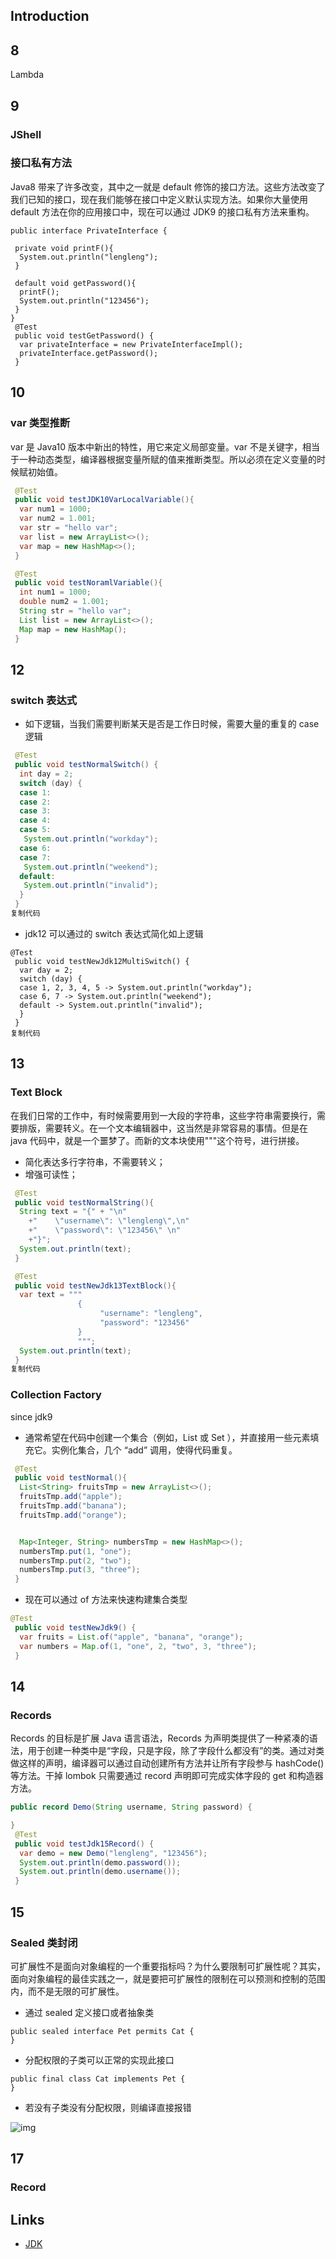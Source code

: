 ## Introduction

## 8

Lambda


## 9
### JShell

### 接口私有方法


Java8 带来了许多改变，其中之一就是 default 修饰的接口方法。这些方法改变了我们已知的接口，现在我们能够在接口中定义默认实现方法。如果你大量使用 default 方法在你的应用接口中，现在可以通过 JDK9 的接口私有方法来重构。

```
public interface PrivateInterface {

 private void printF(){
  System.out.println("lengleng");
 }

 default void getPassword(){
  printF();
  System.out.println("123456");
 }
}
 @Test
 public void testGetPassword() {
  var privateInterface = new PrivateInterfaceImpl();
  privateInterface.getPassword();
 }
```


## 10
### var 类型推断


var 是 Java10 版本中新出的特性，用它来定义局部变量。var 不是关键字，相当于一种动态类型，编译器根据变量所赋的值来推断类型。所以必须在定义变量的时候赋初始值。

```java
 @Test
 public void testJDK10VarLocalVariable(){
  var num1 = 1000;
  var num2 = 1.001;
  var str = "hello var";
  var list = new ArrayList<>();
  var map = new HashMap<>();
 }

 @Test
 public void testNoramlVariable(){
  int num1 = 1000;
  double num2 = 1.001;
  String str = "hello var";
  List list = new ArrayList<>();
  Map map = new HashMap();
 }
```
## 12

### switch 表达式

- 如下逻辑，当我们需要判断某天是否是工作日时候，需要大量的重复的 case 逻辑

```java
 @Test
 public void testNormalSwitch() {
  int day = 2;
  switch (day) {
  case 1:
  case 2:
  case 3:
  case 4:
  case 5:
   System.out.println("workday");
  case 6:
  case 7:
   System.out.println("weekend");
  default:
   System.out.println("invalid");
  }
 }
复制代码
```

- jdk12 可以通过的 switch 表达式简化如上逻辑

```
@Test
 public void testNewJdk12MultiSwitch() {
  var day = 2;
  switch (day) {
  case 1, 2, 3, 4, 5 -> System.out.println("workday");
  case 6, 7 -> System.out.println("weekend");
  default -> System.out.println("invalid");
  }
 }
复制代码
```

## 13
### Text Block

在我们日常的工作中，有时候需要用到一大段的字符串，这些字符串需要换行，需要排版，需要转义。在一个文本编辑器中，这当然是非常容易的事情。但是在 java 代码中，就是一个噩梦了。而新的文本块使用"""这个符号，进行拼接。

- 简化表达多行字符串，不需要转义；
- 增强可读性；

```java
 @Test
 public void testNormalString(){
  String text = "{" + "\n"
    +"    \"username\": \"lengleng\",\n"
    +"    \"password\": \"123456\" \n"
    +"}";
  System.out.println(text);
 }

 @Test
 public void testNewJdk13TextBlock(){
  var text = """
               {
                    "username": "lengleng",
                    "password": "123456"
               }
               """;
  System.out.println(text);
 }
复制代码
```


### Collection Factory 

since jdk9

- 通常希望在代码中创建一个集合（例如，List 或 Set ），并直接用一些元素填充它。实例化集合，几个 “add” 调用，使得代码重复。

```java
 @Test
 public void testNormal(){
  List<String> fruitsTmp = new ArrayList<>();
  fruitsTmp.add("apple");
  fruitsTmp.add("banana");
  fruitsTmp.add("orange");


  Map<Integer, String> numbersTmp = new HashMap<>();
  numbersTmp.put(1, "one");
  numbersTmp.put(2, "two");
  numbersTmp.put(3, "three");
 }
```

- 现在可以通过 of 方法来快速构建集合类型

```java
@Test
 public void testNewJdk9() {
  var fruits = List.of("apple", "banana", "orange");
  var numbers = Map.of(1, "one", 2, "two", 3, "three");
 }
```
## 14
### Records


Records 的目标是扩展 Java 语言语法，Records 为声明类提供了一种紧凑的语法，用于创建一种类中是“字段，只是字段，除了字段什么都没有”的类。通过对类做这样的声明，编译器可以通过自动创建所有方法并让所有字段参与 hashCode()等方法。干掉 lombok 只需要通过 record 声明即可完成实体字段的 get 和构造器方法。

```java
public record Demo(String username, String password) {

}
 @Test
 public void testJdk15Record() {
  var demo = new Demo("lengleng", "123456");
  System.out.println(demo.password());
  System.out.println(demo.username());
 }

```

## 15
### Sealed 类封闭


可扩展性不是面向对象编程的一个重要指标吗？为什么要限制可扩展性呢？其实，面向对象编程的最佳实践之一，就是要把可扩展性的限制在可以预测和控制的范围内，而不是无限的可扩展性。

- 通过 sealed 定义接口或者抽象类

```
public sealed interface Pet permits Cat {
}

```

- 分配权限的子类可以正常的实现此接口

```
public final class Cat implements Pet {
}
```

- 若没有子类没有分配权限，则编译直接报错

![img](https://p3-juejin.byteimg.com/tos-cn-i-k3u1fbpfcp/7245131cba0e4720beecb92472843a6a~tplv-k3u1fbpfcp-zoom-1.image)



## 17

### Record


## Links

- [JDK](/docs/CS/Java/JDK/JDK.md)
